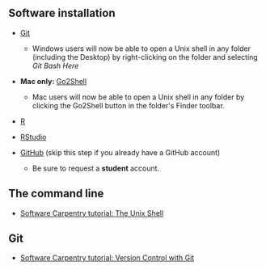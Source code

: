 ## Software installation

- [Git](https://git-scm.com/)
  - Windows users will now be able to open a Unix shell in any folder (including the Desktop) by right-clicking on the folder and selecting *Git Bash Here*
- **Mac only:** [Go2Shell](http://zipzapmac.com/go2shell)
  - Mac users will now be able to open a Unix shell in any folder by clicking the Go2Shell button in the folder's Finder toolbar.


- [R](https://cran.r-project.org/)
- [RStudio](https://www.rstudio.com/products/rstudio/download/)
- [GitHub](https://github.com/join) (skip this step if you already have a GitHub account)
  - Be sure to request a **student** account.

## The command line

- [Software Carpentry tutorial: The Unix Shell](https://swcarpentry.github.io/shell-novice/)

## Git

- [Software Carpentry tutorial: Version Control with Git](https://swcarpentry.github.io/git-novice/)


